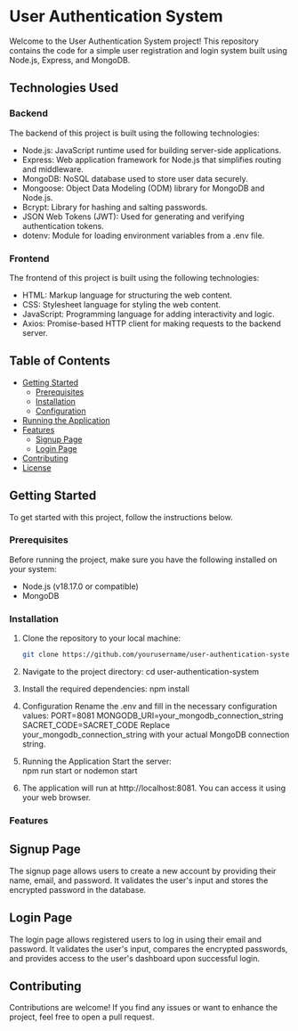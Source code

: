 # User Authentication System

Welcome to the User Authentication System project! This repository contains the code for a simple user registration and login system built using Node.js, Express, and MongoDB.


## Technologies Used

### Backend

The backend of this project is built using the following technologies:

- Node.js: JavaScript runtime used for building server-side applications.
- Express: Web application framework for Node.js that simplifies routing and middleware.
- MongoDB: NoSQL database used to store user data securely.
- Mongoose: Object Data Modeling (ODM) library for MongoDB and Node.js.
- Bcrypt: Library for hashing and salting passwords.
- JSON Web Tokens (JWT): Used for generating and verifying authentication tokens.
- dotenv: Module for loading environment variables from a .env file.

### Frontend

The frontend of this project is built using the following technologies:

- HTML: Markup language for structuring the web content.
- CSS: Stylesheet language for styling the web content.
- JavaScript: Programming language for adding interactivity and logic.
- Axios: Promise-based HTTP client for making requests to the backend server.


## Table of Contents

- [Getting Started](#getting-started)
  - [Prerequisites](#prerequisites)
  - [Installation](#installation)
  - [Configuration](#configuration)
- [Running the Application](#running-the-application)
- [Features](#features)
  - [Signup Page](#signup-page)
  - [Login Page](#login-page)
- [Contributing](#contributing)
- [License](#license)

## Getting Started

To get started with this project, follow the instructions below.

### Prerequisites

Before running the project, make sure you have the following installed on your system:

- Node.js (v18.17.0 or compatible)
- MongoDB

### Installation

1. Clone the repository to your local machine:

   ```bash
   git clone https://github.com/yourusername/user-authentication-system.git  ```

2. Navigate to the project directory:
    cd user-authentication-system

3. Install the required dependencies:
   npm install 

4. Configuration
Rename the .env and fill in the necessary configuration values:
PORT=8081
MONGODB_URI=your_mongodb_connection_string
SACRET_CODE=SACRET_CODE
Replace your_mongodb_connection_string with your actual MongoDB connection string.

5. Running the Application
Start the server:  
npm run start or nodemon start


6. The application will run at http://localhost:8081. You can access it using your web browser.


### Features
## Signup Page
The signup page allows users to create a new account by providing their name, email, and password. It validates the user's input and stores the encrypted password in the database.


## Login Page
The login page allows registered users to log in using their email and password. It validates the user's input, compares the encrypted passwords, and provides access to the user's dashboard upon successful login.

## Contributing
Contributions are welcome! If you find any issues or want to enhance the project, feel free to open a pull request.

